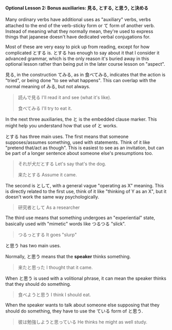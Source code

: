 #### Optional Lesson 2: Bonus auxiliaries: 見る, とする, と思う, と決める

Many ordinary verbs have additional uses as "auxiliary" verbs, verbs attached to the end of the verb-sticky form or て form of another verb. Instead of meaning what they normally mean, they're used to express things that japanese doesn't have dedicated verbal conjugations for.

Most of these are very easy to pick up from reading, except for how complicated とする is. とする has enough to say about it that I consider it advanced grammar, which is the only reason it's buried away in this optional lesson rather than being put in the later course lesson on "aspect".

見る, in the construction てみる, as in 食べてみる, indicates that the action is "tried", or being done "to see what happens". This can overlap with the normal meaning of みる, but not always.

> 読んで見る I'll read it and see (what it's like).
>
> 食べてみる I'll try to eat it.

In the next three auxiliaries, the と is the embedded clause marker. This might help you understand how that use of と works.

とする has three main uses. The first means that someone supposes/assumes something, used with statements. Think of it like "pretend that/act as though". This is easiest to see as an invitation, but can be part of a longer sentence about someone else's presumptions too.

> それが犬だとする Let's say that's the dog.
>
> 来たとする Assume it came.

The second is として, with a general vague "operating as X" meaning. This is directly related to the first use, think of it like "thinking of Y as an X", but it doesn't work the same way psychologically.

> 研究者として As a researcher

The third use means that something undergoes an "experiential" state, basically used with "mimetic" words like つるつる "slick".

> つるっとする It goes "slurp"

と思う has two main uses.

Normally, と思う means that the **speaker** thinks something.

> 来たと思った I thought that it came.

When と思う is used with a volitional phrase, it can mean the speaker thinks that they should do something.

> 食べようと思う I think I should eat.

When the speaker wants to talk about someone else supposing that they should do something, they have to use the ている form of と思う.

> 彼は勉強しようと思っている He thinks he might as well study.
